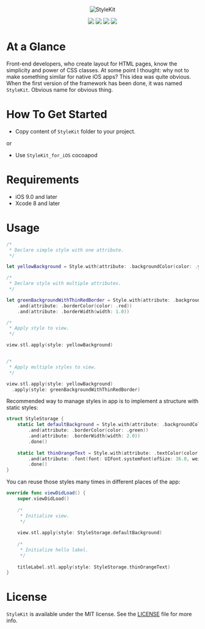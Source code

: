 <p align="center" >
<img src="https://github.com/igormatyushkin014/StyleKit/blob/master/Images/logo-1024-300.png" alt="StyleKit" title="StyleKit">
</p>

<p align="center">
<a href="https://swift.org"><img src="https://img.shields.io/badge/Swift-3.0-orange.svg?style=flat"></a>
<a href="https://cocoapods.org"><img src="https://img.shields.io/cocoapods/v/StyleKit.svg?maxAge=2592000"></a>
<a href="https://cocoapods.org"><img src="https://img.shields.io/cocoapods/dt/StyleKit.svg?maxAge=2592000"></a>
<a href="https://tldrlegal.com/license/mit-license"><img src="https://img.shields.io/badge/License-MIT-blue.svg?style=flat"></a>
</p>

# At a Glance

Front-end developers, who create layout for HTML pages, know the simplicity and power of CSS classes. At some point I thought: why not to make something similar for native iOS apps? This idea was quite obvious. When the first version of the framework has been done, it was named `StyleKit`. Obvious name for obvious thing.

# How To Get Started

- Copy content of `StyleKit` folder to your project.

or

- Use `StyleKit_for_iOS` cocoapod

# Requirements

* iOS 9.0 and later
* Xcode 8 and later

# Usage

```swift
/*
 * Declare simple style with one attribute.
 */

let yellowBackground = Style.with(attribute: .backgroundColor(color: .yellow))

/*
 * Declare style with multiple attributes.
 */

let greenBackgroundWithThinRedBorder = Style.with(attribute: .backgroundColor(color: .green))
    .and(attribute: .borderColor(color: .red))
    .and(attribute: .borderWidth(width: 1.0))

/*
 * Apply style to view.
 */

view.stl.apply(style: yellowBackground)


/*
 * Apply multiple styles to view.
 */

view.stl.apply(style: yellowBackground)
  .apply(style: greenBackgroundWithThinRedBorder)
```

Recommended way to manage styles in app is to implement a structure with static styles:

```swift
struct StyleStorage {
    static let defaultBackground = Style.with(attribute: .backgroundColor(color: .white))
        .and(attribute: .borderColor(color: .green))
        .and(attribute: .borderWidth(width: 2.0))
        .done()
    
    static let thinOrangeText = Style.with(attribute: .textColor(color: .orange))
        .and(attribute: .font(font: UIFont.systemFont(ofSize: 36.0, weight: UIFontWeightThin)))
        .done()
}
```

You can reuse those styles many times in different places of the app:

```swift
override func viewDidLoad() {
    super.viewDidLoad()
    
    /*
     * Initialize view.
     */
    
    view.stl.apply(style: StyleStorage.defaultBackground)
    
    /*
     * Initialize hello label.
     */
    
    titleLabel.stl.apply(style: StyleStorage.thinOrangeText)
}
```

# License

`StyleKit` is available under the MIT license. See the [LICENSE](./LICENSE) file for more info.

